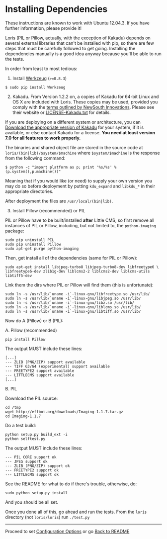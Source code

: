 Installing Dependencies
=======================

These instructions are known to work with Ubuntu 12.04.3. If you have further information, please provide it!

Loris (PIL or Pillow, actually, with the exception of Kakadu) depends on several external libraries that can't be installed with pip, so there are few steps that must be carefully followed to get going. Installing the dependencies manually is a good idea anyway because you'll be able to run the tests.

In order from least to most tedious:

 1. Install [Werkzeug](http://goo.gl/3IWJn) (`>=0.8.3`)

 ```
 $ sudo pip install Werkzeug
 ```

 2. Kakadu. From Version 1.2.2 on, a copies of Kakadu for 64-bit Linux and OS X are included with Loris. These copies may be used, provided you comply with the [terms outlined by NewSouth Innovations](http://www.kakadusoftware.com/index.php?option=com_content&task=view&id=26&Itemid=22). Please see their website or [LICENSE-Kakadu.txt](https://github.com/pulibrary/loris/blob/development/LICENSE-Kakadu.txt) for details. 

 If you are deploying on a different system or architecture, you can [Download the appropriate version of Kakadu](http://goo.gl/owJN8) for your system, if it is available, or else contact Kakadu for a license. **You need at least version 7.0 for all features to work properly.**

 The binaries and shared object file are stored in the source code at `loris/(bin|lib)/$system/$machine` where `$system/$machine` is the response from the following command:

 ```
 $ python -c "import platform as p; print '%s/%s' % (p.system(),p.machine())"
 ```

 Meaning that if you would like (or need) to supply your own version you may do so before deployment by putting `kdu_expand` and `libkdu_*` in their appropriate directories.

 After deployment the files are `/usr/local/(bin|lib)`.

 3. Install Pillow (recommended) or PIL

 PIL or Pillow have to be built/installed **after** Little CMS, so first remove all instances of PIL or Pillow, including, but not limited to, the `python-imaging` package:

 ```
 sudo pip uninstall PIL
 sudo pip uninstall Pillow
 sudo apt-get purge python-imaging
 ``` 

 Then, get install all of the dependencies (same for PIL or Pillow): 

 ```
 sudo apt-get install libjpeg-turbo8 libjpeg-turbo8-dev libfreetype6 \
 libfreetype6-dev zlib1g-dev liblcms2-2 liblcms2-dev liblcms-utils libtiff5-dev
 ``` 

 Link them the dirs where PIL or Pillow will find them (this is unfortunate): 

 ```
 sudo ln -s /usr/lib/`uname -i`-linux-gnu/libfreetype.so /usr/lib/
 sudo ln -s /usr/lib/`uname -i`-linux-gnu/libjpeg.so /usr/lib/
 sudo ln -s /usr/lib/`uname -i`-linux-gnu/libz.so /usr/lib/
 sudo ln -s /usr/lib/`uname -i`-linux-gnu/liblcms.so /usr/lib/
 sudo ln -s /usr/lib/`uname -i`-linux-gnu/libtiff.so /usr/lib/
 ``` 

 Now do A (Pillow) or B (PIL):

 A. Pillow (recommended)

 ```
 pip install Pillow
 ```

 The output MUST include these lines: 

 ```
 [...]
 --- ZLIB (PNG/ZIP) support available
 --- TIFF G3/G4 (experimental) support available
 --- FREETYPE2 support available
 --- LITTLECMS support available
 [...]
 ```

 B. PIL

 Download the PIL source: 
 
 ```
 cd /tmp
 wget http://effbot.org/downloads/Imaging-1.1.7.tar.gz
 cd Imaging-1.1.7
 ```
 
 Do a test build:
 
 ```
 python setup.py build_ext -i
 python selftest.py
 ``` 

 The output MUST include these lines: 

 ```
 --- PIL CORE support ok
 --- JPEG support ok
 --- ZLIB (PNG/ZIP) support ok
 --- FREETYPE2 support ok
 --- LITTLECMS support ok
 ``` 

 See the README for what to do if there's trouble, otherwise, do: 

 ```
 sudo python setup.py install
 ``` 

 And you should be all set.

Once you done all of this, go ahead and run the tests. From the `loris` directory (not `loris/loris`) run `./test.py`

* * *

Proceed to set [Configuration Options](configuration.md) or go [Back to README](../README.md)
